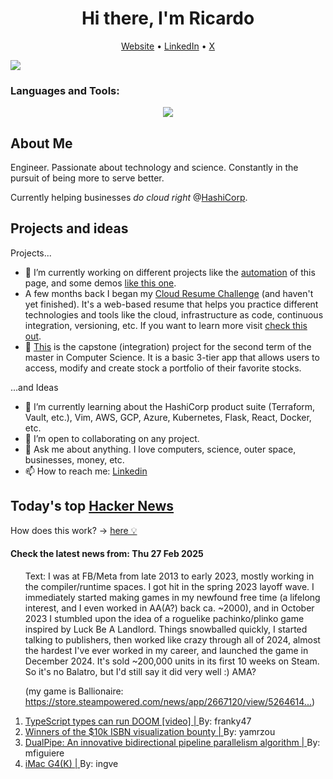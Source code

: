 
<!-- This is an HTML comment in your markdown file -->

<h1 align="center">Hi there, I'm Ricardo</h1>
<p align="center">
  <a href="ricardorompar.com">Website</a> •
  <a href="https://www.linkedin.com/in/ricardo-romero-paredes/">LinkedIn</a> •
  <a href="https://twitter.com/ricardorompar">X</a>
</p>
<img src="https://badges.pufler.dev/visits/{ricardorompar}/{ricardorompar}"/>

<h3 align="left">Languages and Tools:</h3>
<p align="center">
  <a href="https://skillicons.dev">
    <img src="https://skillicons.dev/icons?i=terraform,aws,gcp,azure,git,python,kubernetes,react,js,docker,ubuntu" />
  </a>
</p>

<h2>About Me</h2>
Engineer. Passionate about technology and science. Constantly in the pursuit of being more to serve better.

Currently helping businesses <i>do cloud right</i> @<a href="https://github.com/hashicorp">HashiCorp</a>.

<h2>Projects and ideas</h2>
Projects...
<ul>
  <li>🔭 I’m currently working on different projects like the <a href="https://github.com/ricardorompar/ricardorompar/blob/main/automate.py">automation</a> of this page, and some demos <a href="https://github.com/ricardorompar/boundary-ansible-demo">like this one</a>.
  </li>

  <li >A few months back I began my <a href="https://github.com/ricardorompar/cloudResumeChallenge">Cloud Resume Challenge</a> (and haven't yet finished). It's a web-based resume that helps you practice different technologies and tools like the cloud, infrastructure as code, continuous integration, versioning, etc. If you want to learn more visit <a href="https://cloudresumechallenge.dev/docs/the-challenge/aws/">check this out</a>.
  </li>

  <li>🔭 <a href="https://github.com/ricardorompar/capstoneT2">This</a> is the capstone (integration) project for the second term of the master in Computer Science. It is a basic 3-tier app that allows users to access, modify and create stock a portfolio of their favorite stocks.
  </li>
</ul>
...and Ideas
<ul>
  <li>🌱 I’m currently learning about the HashiCorp product suite (Terraform, Vault, etc.), Vim, AWS, GCP, Azure, Kubernetes, Flask, React, Docker, etc.
  </li>
  <li>👯 I’m open to collaborating on any project.</li>
  <li>💬 Ask me about anything. I love computers, science, outer space, businesses, money, etc.</li>
  <li>📫 How to reach me: <a href="https://www.linkedin.com/in/ricardo-romero-paredes/">Linkedin</a></li>
</ul>

<h2>Today's top <a href='https://news.ycombinator.com/'>Hacker News</a></h2>
How does this work? -> <a href='./AUTOMATIC.md'>here 💡</a>

<h4>Check the latest news from: Thu 27 Feb 2025</h4>
<ol>
<p>
Text: I was at FB&#x2F;Meta from late 2013 to early 2023, mostly working in the compiler&#x2F;runtime spaces. I got hit in the spring 2023 layoff wave. I immediately started making games in my newfound free time (a lifelong interest, and I even worked in AA(A?) back ca. ~2000), and in October 2023 I stumbled upon the idea of a roguelike pachinko&#x2F;plinko game inspired by Luck Be A Landlord. Things snowballed quickly, I started talking to publishers, then worked like crazy through all of 2024, almost the hardest I&#x27;ve ever worked in my career, and launched the game in December 2024. It&#x27;s sold ~200,000 units in its first 10 weeks on Steam. So it&#x27;s no Balatro, but I&#x27;d still say it did very well :) AMA?<p>(my game is Ballionaire: <a href="https:&#x2F;&#x2F;store.steampowered.com&#x2F;news&#x2F;app&#x2F;2667120&#x2F;view&#x2F;526461473225965590" rel="nofollow">https:&#x2F;&#x2F;store.steampowered.com&#x2F;news&#x2F;app&#x2F;2667120&#x2F;view&#x2F;5264614...</a>) </br>
</p>

<li>
    <a href=https://www.youtube.com/watch?v=0mCsluv5FXA>
        TypeScript types can run DOOM [video] |
    </a>
    By: franky47
</li>

<li>
    <a href=https://annas-archive.org/blog/all-isbns-winners.html>
        Winners of the $10k ISBN visualization bounty |
    </a>
    By: yamrzou
</li>

<li>
    <a href=https://github.com/deepseek-ai/DualPipe>
        DualPipe: An innovative bidirectional pipeline parallelism algorithm |
    </a>
    By: mfiguiere
</li>

<li>
    <a href=https://jcs.org/2025/02/26/imacg4k>
        iMac G4(K) |
    </a>
    By: ingve
</li>
</ol>